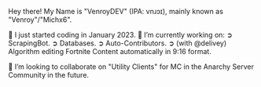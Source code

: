Hey there!
My Name is "VenroyDEV" (IPA: vnɹɔɪ), mainly known as "Venroy"/"Michx6".

🌱 I just started coding in January 2023.
🔭 I’m currently working on:
➲ ScrapingBot.
➲ Databases.
➲ Auto-Contributors.
➲ (with @delivey) Algorithm editing Fortnite Content automatically in 9:16 format.

👯 I’m looking to collaborate on "Utility Clients" for MC in the Anarchy Server Community in the future.
